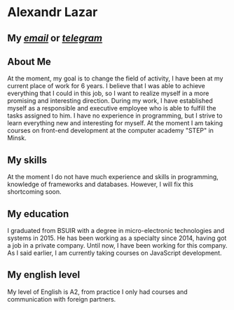 # Alexandr Lazar

## My [*email*](lazarforcode@gmail.com) or [*telegram*](https://web.telegram.org/#/im?p=@AlehamdroLaz)

## About Me

At the moment, my goal is to change the field of activity, I have been at my current place of work for 6 years. I believe that I was able to achieve everything that I could in this job, so I want to realize myself in a more promising and interesting direction. During my work, I have established myself as a responsible and executive employee who is able to fulfill the tasks assigned to him. I have no experience in programming, but I strive to learn everything new and interesting for myself. At the moment I am taking courses on front-end development at the computer academy "STEP" in Minsk.

## My skills

At the moment I do not have much experience and skills in programming, knowledge of frameworks and databases. However, I will fix this shortcoming soon.

## My education

I graduated from BSUIR with a degree in micro-electronic technologies and systems in 2015. He has been working as a specialty since 2014, having got a job in a private company. Until now, I have been working for this company. As I said earlier, I am currently taking courses on JavaScript development.

## My english level

My level of English is A2, from practice I only had courses and communication with foreign partners.